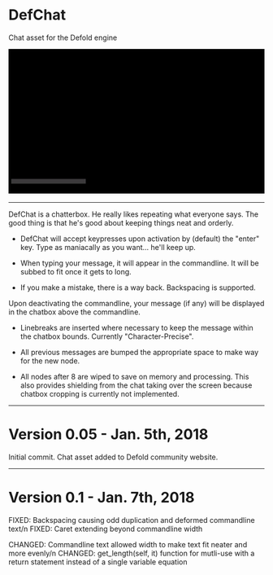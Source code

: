 # DefChat
Chat asset for the Defold engine

![alt text](https://raw.githubusercontent.com/GamingBud/DefChat/master/misc/DEF_CHAT.gif)

-----------------------------------------------------------------------------------------------
DefChat is a chatterbox. He really likes repeating what everyone says. The good thing is that he's good about keeping things neat and orderly.

* DefChat will accept keypresses upon activation by (default) the "enter" key. Type as maniacally as you want... he'll keep up.

* When typing your message, it will appear in the commandline. It will be subbed to fit once it gets to long.

* If you make a mistake, there is a way back. Backspacing is supported.

Upon deactivating the commandline, your message (if any) will be displayed in the chatbox above the commandline.

* Linebreaks are inserted where necessary to keep the message within the chatbox bounds. Currently "Character-Precise".

* All previous messages are bumped the appropriate space to make way for the new node.

* All nodes after 8 are wiped to save on memory and processing. This also provides shielding from the chat taking over the screen because chatbox cropping is currently not implemented.

------

# Version 0.05 - Jan. 5th, 2018

Initial commit. Chat asset added to Defold community website.

------

# Version 0.1 - Jan. 7th, 2018

FIXED: Backspacing causing odd duplication and deformed commandline text/n
FIXED: Caret extending beyond commandline width

CHANGED: Commandline text allowed width to make text fit neater and more evenly/n
CHANGED: get_length(self, it) function for mutli-use with a return statement instead of a single variable equation
